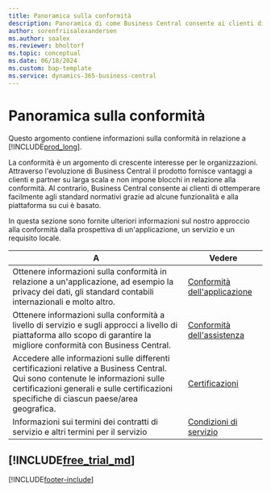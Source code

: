 ```yaml
---
title: Panoramica sulla conformità
description: Panoramica di come Business Central consente ai clienti di ottemperare facilmente agli standard di conformità e normativi grazie ad alcune funzionalità e alla piattaforma su cui è basato.
author: sorenfriisalexandersen
ms.author: soalex
ms.reviewer: bholtorf
ms.topic: conceptual
ms.date: 06/18/2024
ms.custom: bap-template
ms.service: dynamics-365-business-central
---
```


# <a name="compliance-overview"></a>Panoramica sulla conformità

Questo argomento contiene informazioni sulla conformità in relazione a [!INCLUDE[prod_long](../includes/prod_long.md)].

La conformità è un argomento di crescente interesse per le organizzazioni. Attraverso l'evoluzione di Business Central il prodotto fornisce vantaggi a clienti e partner su larga scala e non impone blocchi in relazione alla conformità. Al contrario, Business Central consente ai clienti di ottemperare facilmente agli standard normativi grazie ad alcune funzionalità e alla piattaforma su cui è basato.

In questa sezione sono fornite ulteriori informazioni sul nostro approccio alla conformità dalla prospettiva di un'applicazione, un servizio e un requisito locale.

|A|Vedere|  
|------------|-------------|  
|Ottenere informazioni sulla conformità in relazione a un'applicazione, ad esempio la privacy dei dati, gli standard contabili internazionali e molto altro.|[Conformità dell'applicazione](compliance-application-compliance.md)|  
|Ottenere informazioni sulla conformità a livello di servizio e sugli approcci a livello di piattaforma allo scopo di garantire la migliore conformità con Business Central.|[Conformità dell'assistenza](compliance-service-compliance.md)|  
|Accedere alle informazioni sulle differenti certificazioni relative a Business Central. Qui sono contenute le informazioni sulle certificazioni generali e sulle certificazioni specifiche di ciascun paese/area geografica.|[Certificazioni](compliance-certifications.md)|  
|Informazioni sui termini dei contratti di servizio e altri termini per il servizio|[Condizioni di servizio](compliance-service-compliance.md#service-terms)|  

## [!INCLUDE[free_trial_md](../includes/free_trial_md.md)]  


[!INCLUDE[footer-include](../includes/footer-banner.md)]
